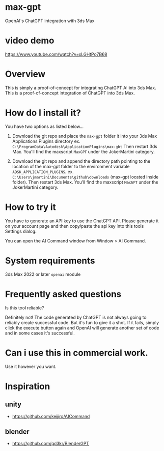 # max-gpt
OpenAI's ChatGPT integration with 3ds Max

# video demo
https://www.youtube.com/watch?v=xLGHtPo7B68

# Overview
This is simply a proof-of-concept for integrating ChatGPT AI into 3ds Max.
This is a proof-of-concept integration of ChatGPT into 3ds Max. 

# How do I install it?
You have two options as listed below...

1. Download the git repo and place the `max-gpt` folder it into your 3ds Max Applications Plugins directory
ex. `C:\ProgramData\Autodesk\ApplicationPlugins\max-gbt` Then restart 3ds Max. You'll find the maxscript `MaxGPT` under the JokerMartini category.

2. Download the git repo and append the directory path pointing to the location of the max-gpt folder to the environment variable `ADSK_APPLICATION_PLUGINS`.
ex. `C:\Users\jmartini\Documents\github\downloads` (max-gpt located inside folder). Then restart 3ds Max. You'll find the maxscript `MaxGPT` under the JokerMartini category.


# How to try it
You have to generate an API key to use the ChatGPT API. Please generate it on your account page and then copy/paste the api key into this tools Settings dialog.

You can open the AI Command window from Window > AI Command.

# System requirements
3ds Max 2022 or later
`openai` module

# Frequently asked questions
Is this tool reliable?

Definitely not! The code generated by ChatGPT is not always going to reliably create successful code. But it's fun to give it a shot. If it fails, simply click the execute button again and OpenAI will generate another set of code and in some cases it's successful.

# Can i use this in commercial work.
Use it however you want.


# Inspiration

## unity
- https://github.com/keijiro/AICommand

## blender
- https://github.com/gd3kr/BlenderGPT
